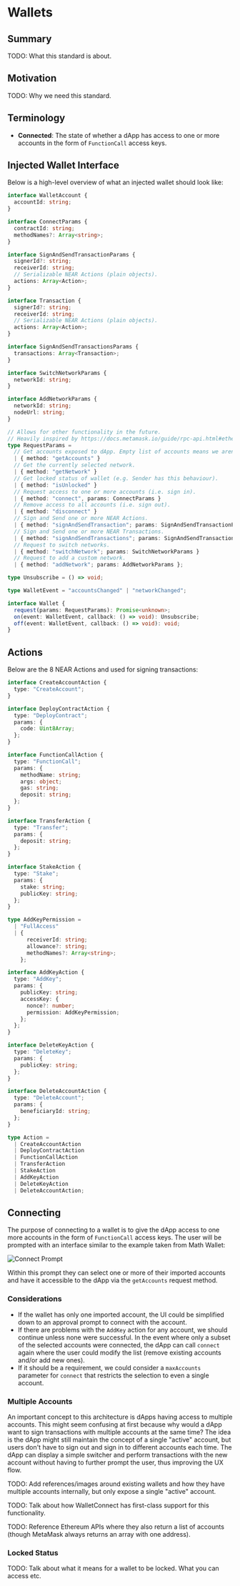 # Wallets

## Summary

TODO: What this standard is about.

## Motivation

TODO: Why we need this standard.

## Terminology

- **Connected**: The state of whether a dApp has access to one or more accounts in the form of `FunctionCall` access keys.

## Injected Wallet Interface

Below is a high-level overview of what an injected wallet should look like: 

```ts
interface WalletAccount {
  accountId: string;
}

interface ConnectParams {
  contractId: string;
  methodNames?: Array<string>;
}

interface SignAndSendTransactionParams {
  signerId?: string;
  receiverId: string;
  // Serializable NEAR Actions (plain objects).
  actions: Array<Action>;
}

interface Transaction {
  signerId?: string;
  receiverId: string;
  // Serializable NEAR Actions (plain objects).
  actions: Array<Action>;
}

interface SignAndSendTransactionsParams {
  transactions: Array<Transaction>;
}

interface SwitchNetworkParams {
  networkId: string;
}

interface AddNetworkParams {
  networkId: string;
  nodeUrl: string;
}

// Allows for other functionality in the future.
// Heavily inspired by https://docs.metamask.io/guide/rpc-api.html#ethereum-json-rpc-methods.
type RequestParams =
  // Get accounts exposed to dApp. Empty list of accounts means we aren't connected.
  | { method: "getAccounts" }
  // Get the currently selected network.
  | { method: "getNetwork" }
  // Get locked status of wallet (e.g. Sender has this behaviour).
  | { method: "isUnlocked" }
  // Request access to one or more accounts (i.e. sign in).
  | { method: "connect", params: ConnectParams }
  // Remove access to all accounts (i.e. sign out).
  | { method: "disconnect" }
  // Sign and Send one or more NEAR Actions.
  | { method: "signAndSendTransaction"; params: SignAndSendTransactionParams }
  // Sign and Send one or more NEAR Transactions.
  | { method: "signAndSendTransactions"; params: SignAndSendTransactionsParams }
  // Request to switch networks.
  | { method: "switchNetwork"; params: SwitchNetworkParams }
  // Request to add a custom network.
  | { method: "addNetwork"; params: AddNetworkParams };

type Unsubscribe = () => void;

type WalletEvent = "accountsChanged" | "networkChanged";

interface Wallet {
  request(params: RequestParams): Promise<unknown>;
  on(event: WalletEvent, callback: () => void): Unsubscribe;
  off(event: WalletEvent, callback: () => void): void;
}


```

## Actions

Below are the 8 NEAR Actions and used for signing transactions:

```ts
interface CreateAccountAction {
  type: "CreateAccount";
}

interface DeployContractAction {
  type: "DeployContract";
  params: {
    code: Uint8Array;
  };
}

interface FunctionCallAction {
  type: "FunctionCall";
  params: {
    methodName: string;
    args: object;
    gas: string;
    deposit: string;
  };
}

interface TransferAction {
  type: "Transfer";
  params: {
    deposit: string;
  };
}

interface StakeAction {
  type: "Stake";
  params: {
    stake: string;
    publicKey: string;
  };
}

type AddKeyPermission =
  | "FullAccess"
  | {
      receiverId: string;
      allowance?: string;
      methodNames?: Array<string>;
    };

interface AddKeyAction {
  type: "AddKey";
  params: {
    publicKey: string;
    accessKey: {
      nonce?: number;
      permission: AddKeyPermission;
    };
  };
}

interface DeleteKeyAction {
  type: "DeleteKey";
  params: {
    publicKey: string;
  };
}

interface DeleteAccountAction {
  type: "DeleteAccount";
  params: {
    beneficiaryId: string;
  };
}

type Action =
  | CreateAccountAction
  | DeployContractAction
  | FunctionCallAction
  | TransferAction
  | StakeAction
  | AddKeyAction
  | DeleteKeyAction
  | DeleteAccountAction;
```

## Connecting

The purpose of connecting to a wallet is to give the dApp access to one more accounts in the form of `FunctionCall` access keys. The user will be prompted with an interface similar to the example taken from Math Wallet:

![Connect Prompt](assets/connect-prompt.png)

Within this prompt they can select one or more of their imported accounts and have it accessible to the dApp via the `getAccounts` request method.

### Considerations

- If the wallet has only one imported account, the UI could be simplified down to an approval prompt to connect with the account.
- If there are problems with the `AddKey` action for any account, we should continue unless none were successful. In the event where only a subset of the selected accounts were connected, the dApp can call `connect` again where the user could modify the list (remove existing accounts and/or add new ones).
- If it should be a requirement, we could consider a `maxAccounts` parameter for `connect` that restricts the selection to even a single account.

### Multiple Accounts

An important concept to this architecture is dApps having access to multiple accounts. This might seem confusing at first because why would a dApp want to sign transactions with multiple accounts at the same time? The idea is the dApp might still maintain the concept of a single "active" account, but users don't have to sign out and sign in to different accounts each time. The dApp can display a simple switcher and perform transactions with the new account without having to further prompt the user, thus improving the UX flow.

TODO: Add references/images around existing wallets and how they have multiple accounts internally, but only expose a single "active" account.

TODO: Talk about how WalletConnect has first-class support for this functionality.

TODO: Reference Ethereum APIs where they also return a list of accounts (though MetaMask always returns an array with one address).

### Locked Status

TODO: Talk about what it means for a wallet to be locked. What you can access etc. 
